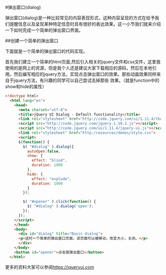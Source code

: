 #弹出窗口(dialog)

弹出窗口(dialog)是一种比较常见的内容表现形式，这种内容呈现的方式在给予我们提醒信息以及呈现某种特定信息时具有很好的表达效果。这一小节我们就来介绍一下如何完成一个简单的弹出窗口界面。

##创建一个简单的弹出窗口

下面就是一个简单的弹出窗口的代码实现。

首先我们建立一个简单的html页面,然后引入相关的jquery文件和css文件，这里我使用的是网上的资源，但是我个人还是建议大家下载相应的源码，然后在本地引用。然后编写相应的jquery方法，实现点击弹出窗口的效果。那些动画效果同样来自于jquery方法，有兴趣的同学可以自己尝试去掉那些
效果。（就是function中的show和hide的属性）

```html
<!doctype html>
  <html lang="en">
    <head>
      <meta charset="utf-8">
      <title>jQuery UI Dialog - Default functionality</title>
      <link rel="stylesheet" href="http://code.jquery.com/ui/1.11.4/themes/smoothness/jquery-ui.css">
      <script src="http://code.jquery.com/jquery-1.10.2.js"></script>
      <script src="http://code.jquery.com/ui/1.11.4/jquery-ui.js"></script>
      <link rel="stylesheet" href="http:/resources/demos/style.css">
      <script>
      $(function() {
        $( "#dialog" ).dialog({
          autoOpen:false,
          show: {
            effect: "blind",
            duration: 1000
          },
          hide: {
            effect: "explode",
            duration: 1000
          }
        });

        $( "#opener" ).click(function() {
          $( "#dialog" ).dialog('open');
        });
      });
    </script>
    </head>
    <body>
      <div id="dialog" title="Basic dialog">
      <p>这时一个简单的弹出窗口页面，该页面可以被移动，改变大小，关闭。</p>
      </div>
    </body>
    <button id="opener">点击我弹出窗口</button>
  </html>
```

更多的资料大家可以参阅<https://jqueryui.com>
